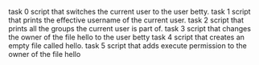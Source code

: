 task 0 script that switches the current user to the user betty.
task 1 script that prints the effective username of the current user.
task 2 script that prints all the groups the current user is part of.
task 3 script that changes the owner of the file hello to the user betty
task 4 script that creates an empty file called hello.
task 5 script that adds execute permission to the owner of the file hello
